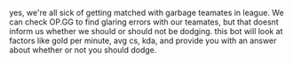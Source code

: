 yes, we're all sick of getting matched with garbage teamates in league.
We can check OP.GG to find glaring errors with our teamates, but that doesnt inform us whether we should or should not be dodging.
this bot will look at factors like gold per minute, avg cs, kda, and provide you with an answer about whether or not you should dodge.

